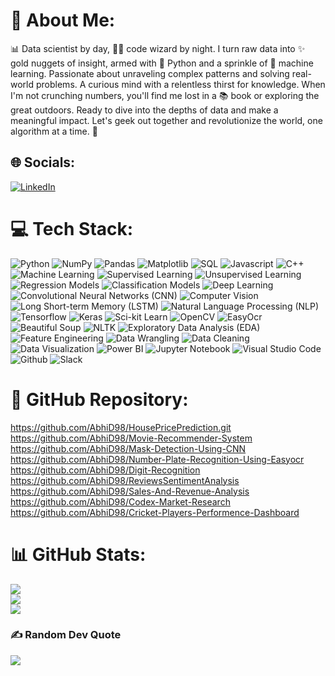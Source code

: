 # 💫 About Me:
📊 Data scientist by day, 🧙‍♂️ code wizard by night. I turn raw data into ✨ gold nuggets of insight, armed with 🐍 Python and a sprinkle of 🤖 machine learning. Passionate about unraveling complex patterns and solving real-world problems. A curious mind with a relentless thirst for knowledge. When I'm not crunching numbers, you'll find me lost in a 📚 book or exploring the great outdoors. Ready to dive into the depths of data and make a meaningful impact. Let's geek out together and revolutionize the world, one algorithm at a time. 🚀


## 🌐 Socials:
[![LinkedIn](https://img.shields.io/badge/LinkedIn-%230077B5.svg?logo=linkedin&logoColor=white)](https://linkedin.com/in/abhimanyu-dave-9b1038175) 

# 💻 Tech Stack:
![Python](https://img.shields.io/badge/python-3670A0?style=for-the-badge&logo=python&logoColor=ffdd54) ![NumPy](https://img.shields.io/badge/numpy-%23013243.svg?style=for-the-badge&logo=numpy&logoColor=white) ![Pandas](https://img.shields.io/badge/pandas-%23150458.svg?style=for-the-badge&logo=pandas&logoColor=white) ![Matplotlib](https://img.shields.io/badge/Matplotlib-%230C55A5.svg?style=for-the-badge&logo=python&logoColor=%white) ![SQL](https://img.shields.io/badge/sql-%23032F63.svg?style=for-the-badge&logo=amazon-dynamodb&logoColor=white) ![Javascript](https://img.shields.io/badge/javascript-%23323330.svg?style=for-the-badge&logo=javascript&logoColor=%23F7DF1E) ![C++](https://img.shields.io/badge/c%2B%2B-%2300599C.svg?style=for-the-badge&logo=c%2B%2B&logoColor=white) ![Machine Learning](https://img.shields.io/badge/Machine%20Learning-%23339DFF.svg?style=for-the-badge) ![Supervised Learning](https://img.shields.io/badge/Supervised%20Learning-%23F7931E.svg?style=for-the-badge) ![Unsupervised Learning](https://img.shields.io/badge/Unsupervised%20Learning-%23F7931E.svg?style=for-the-badge) ![Regression Models](https://img.shields.io/badge/Regression%20Models-%23F7931E.svg?style=for-the-badge) ![Classification Models](https://img.shields.io/badge/Classification%20Models-%23F7931E.svg?style=for-the-badge) ![Deep Learning](https://img.shields.io/badge/Deep%20Learning-%23EE4C2C.svg?style=for-the-badge) ![Convolutional Neural Networks (CNN)](https://img.shields.io/badge/Convolutional%20Neural%20Networks%20(CNN)-%23EE4C2C.svg?style=for-the-badge) ![Computer Vision](https://img.shields.io/badge/Computer%20Vision-%23EE4C2C.svg?style=for-the-badge) ![Long Short-term Memory (LSTM)](https://img.shields.io/badge/Long%20Short--term%20Memory%20(LSTM)-%23EE4C2C.svg?style=for-the-badge) ![Natural Language Processing (NLP)](https://img.shields.io/badge/Natural%20Language%20Processing%20(NLP)-%23EE4C2C.svg?style=for-the-badge) ![Tensorflow](https://img.shields.io/badge/Tensorflow-%23FF6F00.svg?style=for-the-badge&logo=TensorFlow&logoColor=white) ![Keras](https://img.shields.io/badge/Keras-%23D00000.svg?style=for-the-badge&logo=Keras&logoColor=white) ![Sci-kit Learn](https://img.shields.io/badge/scikit--learn-%23F7931E.svg?style=for-the-badge&logo=scikit-learn&logoColor=white) ![OpenCV](https://img.shields.io/badge/OpenCV-%23FF6F00.svg?style=for-the-badge&logo=OpenCV&logoColor=white) ![EasyOcr](https://img.shields.io/badge/EasyOcr-%231E415D.svg?style=for-the-badge) ![Beautiful Soup](https://img.shields.io/badge/Beautiful%20Soup-%23414E52.svg?style=for-the-badge) ![NLTK](https://img.shields.io/badge/NLTK-%23333330.svg?style=for-the-badge) ![Exploratory Data Analysis (EDA)](https://img.shields.io/badge/Exploratory%20Data%20Analysis%20(EDA)-%23333330.svg?style=for-the-badge) ![Feature Engineering](https://img.shields.io/badge/Feature%20Engineering-%23333330.svg?style=for-the-badge) ![Data Wrangling](https://img.shields.io/badge/Data%20Wrangling-%23333330.svg?style=for-the-badge) ![Data Cleaning](https://img.shields.io/badge/Data%20Cleaning-%23333330.svg?style=for-the-badge) ![Data Visualization](https://img.shields.io/badge/Data%20Visualization-%23333330.svg?style=for-the-badge) ![Power BI](https://img.shields.io/badge/Power%20BI-%23333330.svg?style=for-the-badge) ![Jupyter Notebook](https://img.shields.io/badge/Jupyter%20Notebook-%2300324D.svg?style=for-the-badge) ![Visual Studio Code](https://img.shields.io/badge/Visual%20Studio%20Code-%23007ACC.svg?style=for-the-badge&logo=visual-studio-code&logoColor=white) ![Github](https://img.shields.io/badge/Github-%23121011.svg?style=for-the-badge&logo=github&logoColor=white) ![Slack](https://img.shields.io/badge/Slack-%234A154B.svg?style=for-the-badge&logo=slack&logoColor=white)


# 📁 GitHub Repository:
https://github.com/AbhiD98/HousePricePrediction.git<br/>
https://github.com/AbhiD98/Movie-Recommender-System<br/>
https://github.com/AbhiD98/Mask-Detection-Using-CNN<br/>
https://github.com/AbhiD98/Number-Plate-Recognition-Using-Easyocr<br/>
https://github.com/AbhiD98/Digit-Recognition<br/>
https://github.com/AbhiD98/ReviewsSentimentAnalysis<br/>
https://github.com/AbhiD98/Sales-And-Revenue-Analysis<br/>
https://github.com/AbhiD98/Codex-Market-Research<br/>
https://github.com/AbhiD98/Cricket-Players-Performence-Dashboard<br/>

# 📊 GitHub Stats:
![](https://github-readme-stats.vercel.app/api?username=AbhiD98&theme=city_light&hide_border=false&include_all_commits=false&count_private=false)<br/>
![](https://github-readme-streak-stats.herokuapp.com/?user=AbhiD98&theme=city_light&hide_border=false)<br/>
![](https://github-readme-stats.vercel.app/api/top-langs/?username=AbhiD98&theme=city_light&hide_border=false&include_all_commits=false&count_private=false&layout=compact)


### ✍️ Random Dev Quote
![](https://quotes-github-readme.vercel.app/api?type=horizontal&theme=radical)

<!-- Proudly created with GPRM ( https://gprm.itsvg.in ) -->

